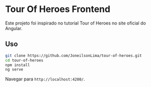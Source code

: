 # Tour Of Heroes Frontend

Este projeto foi inspirado no tutorial Tour of Heroes no site oficial do Angular.


## Uso

```bash
git clone https://github.com/JoneilsonLima/tour-of-heroes.git
cd tour-of-heroes
npm install
ng serve
```

Navegar para `http://localhost:4200/`.
